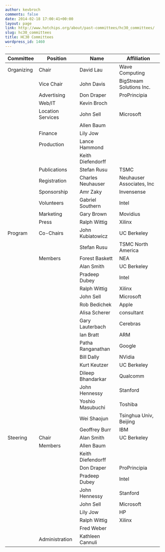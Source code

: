 ```yaml
---
author: kevbroch
comments: false
date: 2014-02-18 17:00:41+00:00
layout: page
link: http://www.hotchips.org/about/past-committees/hc30_committees/
slug: hc30_committees
title: HC30 Committees
wordpress_id: 1460
---
```

| Committee  | Position          | Name              | Affiliation               |
| ---------- | ----------------- | ----------------- | ------------------------- |
| Organizing | Chair             | David Lau         | Wave Computing            |
|            | Vice Chair        | John Davis        | BigStream Solutions Inc.  |
|            | Advertising       | Don Draper        | ProPrincipia              |
|            | Web/IT            | Kevin Broch       |                           |
|            | Location Services | John Sell         | Microsoft                 |
|            |                   | Allen Baum        |                           |
|            | Finance           | Lily Jow          |                           |
|            | Production        | Lance Hammond     |                           |
|            |                   | Keith Diefendorff |                           |
|            | Publications      | Stefan Rusu       | TSMC                      |
|            | Registration      | Charles Neuhauser | Neuhauser Associates, Inc |
|            | Sponsorship       | Amr Zaky          | Invensense                |
|            | Volunteers        | Gabriel Southern  | Intel                     |
|            | Marketing         | Gary Brown        | Movidius                  |
|            | Press             | Ralph Wittig      | Xilinx                    |
| Program    | Co-Chairs         | John Kubiatowicz  | UC Berkeley               |
|            |                   | Stefan Rusu       | TSMC North America        |
|            | Members           | Forest Baskett    | NEA                       |
|            |                   | Alan Smith        | UC Berkeley               |
|            |                   | Pradeep Dubey     | Intel                     |
|            |                   | Ralph Wittig      | Xilinx                    |
|            |                   | John Sell         | Microsoft                 |
|            |                   | Rob Bedichek      | Apple                     |
|            |                   | Alisa Scherer     | consultant                |
|            |                   | Gary Lauterbach   | Cerebras                  |
|            |                   | Ian Bratt         | ARM                       |
|            |                   | Patha Ranganathan | Google                    |
|            |                   | Bill Dally        | NVidia                    |
|            |                   | Kurt Keutzer      | UC Berkeley               |
|            |                   | Dileep Bhandarkar | Qualcomm                  |
|            |                   | John Hennessy     | Stanford                  |
|            |                   | Yoshio Masubuchi  | Toshiba                   |
|            |                   | Wei Shaojun       | Tsinghua Univ, Beijing    |
|            |                   | Geoffrey Burr     | IBM                       |
| Steering   | Chair             | Alan Smith        | UC Berkeley               |
|            | Members           | Allen Baum        |                           |
|            |                   | Keith Diefendorff |                           |
|            |                   | Don Draper        | ProPrincipia              |
|            |                   | Pradeep Dubey     | Intel                     |
|            |                   | John Hennessy     | Stanford                  |
|            |                   | John Sell         | Microsoft                 |
|            |                   | Lily Jow          | HP                        |
|            |                   | Ralph Wittig      | Xilinx                    |
|            |                   | Fred Weber        |                           |
|            | Administration    | Kathleen Cannuli  |                           |
